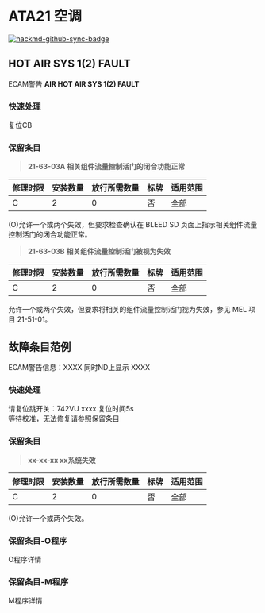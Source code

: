 # ATA21 空调
[![hackmd-github-sync-badge](https://hackmd.io/QrtkCWIcT5q6oL2Ieq2wRA/badge)](https://hackmd.io/QrtkCWIcT5q6oL2Ieq2wRA)
## HOT AIR SYS 1(2) FAULT
ECAM警告 **AIR HOT AIR SYS 1(2) FAULT**
### 快速处理
复位CB
### 保留条目
> **21-63-03A 相关组件流量控制活门的闭合功能正常**

| 修理时限 | 安装数量 | 放行所需数量 | 标牌 | 适用范围 |
| -------- | -------- | ------------ | ---- | -------- |
| C        | 2        | 0            | 否   | 全部     |

(O)允许一个或两个失效，但要求检查确认在 BLEED SD 页面上指示相关组件流量控制活门的闭合功能正常。

> **21-63-03B 相关组件流量控制活门被视为失效**

| 修理时限 | 安装数量 | 放行所需数量 | 标牌 | 适用范围 |
| -------- | -------- | ------------ | ---- | -------- |
| C        | 2        | 0            | 否   | 全部     |

允许一个或两个失效，但要求将相关的组件流量控制活门视为失效，参见 MEL 项目 21-51-01。  
  
## 故障条目范例
ECAM警告信息：XXXX 同时ND上显示 XXXX
### 快速处理
请复位跳开关：742VU xxxx 复位时间5s  
等待校准，无法修复请参照保留条目
### 保留条目
> **xx-xx-xx xx系统失效**

| 修理时限 | 安装数量 | 放行所需数量 | 标牌 | 适用范围 |
| -------- | -------- | ------------ | ---- | -------- |
| C        | 2        | 0            | 否   | 全部     |

(O)允许一个或两个失效。  
### 保留条目-O程序
O程序详情
### 保留条目-M程序
M程序详情  

